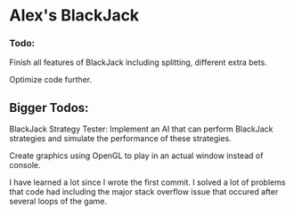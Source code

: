 # Alex's BlackJack

### Todo:

Finish all features of BlackJack including splitting, different extra bets.

Optimize code further.

## Bigger Todos:

BlackJack Strategy Tester: Implement an AI that can perform BlackJack strategies and simulate the performance of these strategies.

Create graphics using OpenGL to play in an actual window instead of console.


I have learned a lot since I wrote the first commit. I solved a lot of problems that code had including the major stack overflow issue that occured after several loops of the game.

